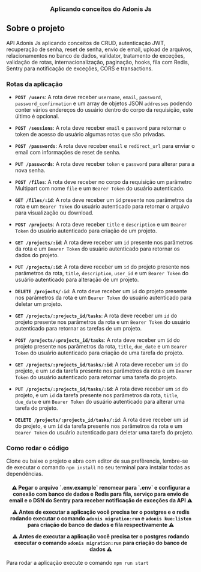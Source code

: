 <h3 align="center">
  Aplicando conceitos do Adonis Js
</h3>

## Sobre o projeto

API Adonis Js aplicando conceitos de CRUD, autenticação JWT, recuperação de senha, reset de senha, envio de email, upload de arquivos, relacionamentos no banco de dados, validator, tratamento de exceções, validação de rotas, internacionalização, paginação, hooks, fila com Redis, Sentry para notificação de exceções, CORS e transactions.

### Rotas da aplicação

- **`POST /users`**: A rota deve receber `username`, `email`, `password`, `password_confirmation` e um array de objetos JSON `addresses` podendo conter vários endereços do usuário dentro do corpo da requisição, este último é opcional.

- **`POST /sessions`**: A rota deve receber `email` e `password` para retornar o token de acesso do usuário algumas rotas que são privadas.

- **`POST /passwords`**: A rota deve receber `email` e `redirect_url` para enviar o email com informações de reset de senha.

* **`PUT /passwords`**: A rota deve receber `token` e `password` para alterar para a nova senha.

* **`POST /files`**: A rota deve receber no corpo da requisição um parâmetro Multipart com nome `file` e um `Bearer Token` do usuário autenticado.

* **`GET /files/:id`**: A rota deve receber um `id` presente nos parâmetros da rota e um `Bearer Token` do usuário autenticado para retornar o arquivo para visualização ou download.

* **`POST /projects`**: A rota deve receber `title` e `description` e um `Bearer Token` do usuário autenticado para criação de um projeto.

* **`GET /projects/:id`**: A rota deve receber um `id` presente nos parâmetros da rota e um `Bearer Token` do usuário autenticado para retornar os dados do projeto.

* **`PUT /projects/:id`**: A rota deve receber um `id` do projeto presente nos parâmetros da rota, `title`, `description`, `user_id` e um `Bearer Token` do usuário autenticado para alteração de um projeto.

* **`DELETE /projects/:id`**: A rota deve receber um `id` do projeto presente nos parâmetros da rota e um `Bearer Token` do usuário autenticado para deletar um projeto.

* **`GET /projects/:projects_id/tasks`**: A rota deve receber um `id` do projeto presente nos parâmetros da rota e um `Bearer Token` do usuário autenticado para retornar as tarefas de um projeto.

* **`POST /projects/:projects_id/tasks`**: A rota deve receber um `id` do projeto presente nos parâmetros da rota, `title`, `due_date` e um `Bearer Token` do usuário autenticado para criação de uma tarefa do projeto.

* **`GET /projects/:projects_id/tasks/:id`**: A rota deve receber um `id` do projeto, e um `id` da tarefa presente nos parâmetros da rota e um `Bearer Token` do usuário autenticado para retornar uma tarefa do projeto.

* **`PUT /projects/:projects_id/tasks/:id`**: A rota deve receber um `id` do projeto, e um `id` da tarefa presente nos parâmetros da rota, `title`, `due_date` e um `Bearer Token` do usuário autenticado para alterar uma tarefa do projeto.

* **`DELETE /projects/:projects_id/tasks/:id`**: A rota deve receber um `id` do projeto, e um `id` da tarefa presente nos parâmetros da rota e um `Bearer Token` do usuário autenticado para deletar uma tarefa do projeto.

### Como rodar o código

Clone ou baixe o projeto e abra com editor de sua prefêrencia, lembre-se de executar o comando `npm install` no seu terminal para instalar todas as dependências.

<h4 align="center">
  ⚠️ Pegar o arquivo `.env.example` renomear para `.env` e configurar a conexão com banco de dados e Redis para fila, serviço para envio de email e o DSN do Sentry para receber notificação de exceções da API ⚠️

  ⚠️ Antes de executar a aplicação você precisa ter o postgres e o redis rodando executar o comando `adonis migration:run` e `adonis kue:listen` para criação do banco de dados e fila respectivamente ⚠️

  ⚠️ Antes de executar a aplicação você precisa ter o postgres rodando executar o comando `adonis migration:run` para criação do banco de dados ⚠️
</h4>

Para rodar a aplicação execute o comando `npm run start`

